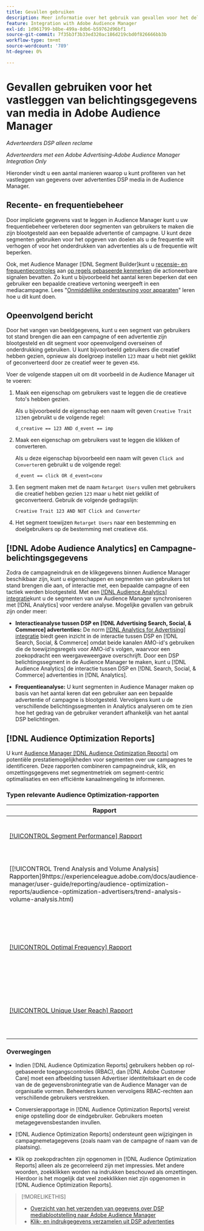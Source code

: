 ```yaml
---
title: Gevallen gebruiken
description: Meer informatie over het gebruik van gevallen voor het delen van advertentie- DSP mediagegevens met Audience Manager
feature: Integration with Adobe Audience Manager
exl-id: 1d961799-b8be-499a-8db6-b59762d96bf1
source-git-commit: 7f35b3f3b33ed320ac186d219cbd0f826666bb3b
workflow-type: tm+mt
source-wordcount: '789'
ht-degree: 0%

---
```


# Gevallen gebruiken voor het vastleggen van belichtingsgegevens van media in Adobe Audience Manager

*Adverteerders DSP alleen reclame*

*Adverteerders met een Adobe Advertising-Adobe Audience Manager Integration Only*

Hieronder vindt u een aantal manieren waarop u kunt profiteren van het vastleggen van gegevens over advertenties DSP media <!-- ad impression data? --> in de Audience Manager.

## Recente- en frequentiebeheer

Door impliciete gegevens vast te leggen in Audience Manager kunt u uw frequentiebeheer verbeteren door segmenten van gebruikers te maken die zijn blootgesteld aan een bepaalde advertentie of campagne. U kunt deze segmenten gebruiken voor het opgeven van doelen als u de frequentie wilt verhogen of voor het onderdrukken van advertenties als u de frequentie wilt beperken.

Ook, met Audience Manager [!DNL Segment Builder]kunt u [recensie- en frequentiecontroles](https://experienceleague.adobe.com/docs/audience-manager/user-guide/features/segments/recency-and-frequency.html) aan [op regels gebaseerde kenmerken](https://experienceleague.adobe.com/docs/audience-manager/user-guide/features/traits/trait-builder/create-onboarded-rule-based-traits.html) die actioneerbare signalen bevatten. Zo kunt u bijvoorbeeld het aantal keren beperken dat een gebruiker een bepaalde creatieve vertoning weergeeft in een mediacampagne. Lees &quot;[Onmiddellijke ondersteuning voor apparaten](https://experienceleague.adobe.com/docs/audience-manager/user-guide/features/profile-merge-rules/instant-cross-device-suppression.html)&quot; leren hoe u dit kunt doen.<!-- The AM pulled this paragraph verbatim from AEM doc; I change only a word or two. -->

## Opeenvolgend bericht

Door het vangen van beeldgegevens, kunt u een segment van gebruikers tot stand brengen die aan een campagne of een advertentie zijn blootgesteld en dit segment voor opeenvolgend overseinen of onderdrukking gebruiken. U kunt bijvoorbeeld gebruikers die creatief hebben gezien, opnieuw als doelgroep instellen `123` maar u hebt niet geklikt of geconverteerd door ze creatief weer te geven `456`.

Voer de volgende stappen uit om dit voorbeeld in de Audience Manager uit te voeren:<!-- The AM pulled this example/procedure verbatim from AEM doc; I changed only a word or two. -->

1. Maak een eigenschap om gebruikers vast te leggen die de creatieve foto&#39;s hebben gezien.

   Als u bijvoorbeeld de eigenschap een naam wilt geven `Creative Trait 123`en gebruikt u de volgende regel:

   ```
   d_creative == 123 AND d_event == imp
   ```

1. Maak een eigenschap om gebruikers vast te leggen die klikken of converteren.

   Als u deze eigenschap bijvoorbeeld een naam wilt geven `Click and Converter`en gebruikt u de volgende regel:

   ```
   d_event == click OR d_event=conv
   ```

1. Een segment maken met de naam `Retarget Users` vullen met gebruikers die creatief hebben gezien `123` maar u hebt niet geklikt of geconverteerd. Gebruik de volgende gedragslijn:

   ```
   Creative Trait 123 AND NOT Click and Converter
   ```

1. Het segment toewijzen `Retarget Users` naar een bestemming en doelgebruikers op de bestemming met creatieve `456`.

## [!DNL Adobe Audience Analytics] en Campagne-belichtingsgegevens

Zodra de campagneindruk en de klikgegevens binnen Audience Manager beschikbaar zijn, kunt u eigenschappen en segmenten van gebruikers tot stand brengen die aan, of interactie met, een bepaalde campagne of een tactiek werden blootgesteld. Met een [[!DNL Audience Analytics] integratie](https://experienceleague.adobe.com/docs/analytics/integration/audience-analytics/mc-audiences-aam.html)kunt u de segmenten van uw Audience Manager synchroniseren met [!DNL Analytics] voor verdere analyse. Mogelijke gevallen van gebruik zijn onder meer:

* **Interactieanalyse tussen DSP en [!DNL Advertising Search, Social, & Commerce] advertenties:** De norm [[!DNL Analytics for Advertising] integratie](/help/integrations/analytics/overview.md) biedt geen inzicht in de interactie tussen DSP en [!DNL Search, Social, & Commerce] omdat beide kanalen AMO-id&#39;s gebruiken die de toewijzingsregels voor AMO-id&#39;s volgen, waarvoor een zoekopdracht een weergaveweergave overschrijft. Door een DSP belichtingssegment in de Audience Manager te maken, kunt u [!DNL Audience Analytics] de interactie tussen DSP en [!DNL Search, Social, & Commerce] advertenties in [!DNL Analytics].

* **Frequentieanalyse:** U kunt segmenten in Audience Manager maken op basis van het aantal keren dat een gebruiker aan een bepaalde advertentie of campagne is blootgesteld. Vervolgens kunt u de verschillende belichtingssegmenten in Analytics analyseren om te zien hoe het gedrag van de gebruiker verandert afhankelijk van het aantal DSP belichtingen.

## [!DNL Audience Optimization Reports]

U kunt [Audience Manager [!DNL Audience Optimization Reports]](https://experienceleague.adobe.com/docs/audience-manager/user-guide/reporting/audience-optimization-reports/audience-optimization-reports.html) om potentiële prestatiemogelijkheden voor segmenten over uw campagnes te identificeren. Deze rapporten combineren campagneindruk, klik, en omzettingsgegevens met segmentmetriek om segment-centric optimalisaties en een efficiënte kanaalmengeling te informeren.

### Typen relevante Audience Optimization-rapporten

| Rapport | Beschrijving |
| ------ | ----------- |
| [[!UICONTROL Segment Performance] Rapport](https://experienceleague.adobe.com/docs/audience-manager/user-guide/reporting/audience-optimization-reports/audience-optimization-advertisers/segment-performance.html) | Vergelijkt in kaart gebrachte en unmapped segmenten door beelden en omzettingspercentages. |
| [[!UICONTROL Trend Analysis and Volume Analysis] Rapporten]9https://experienceleague.adobe.com/docs/audience-manager/user-guide/reporting/audience-optimization-reports/audience-optimization-advertisers/trend-analysis-volume-analysis.html) | Retourneer gegevens over afbeeldingen, doorkliksnelheden en conversies voor een groot aantal verschillende advertentiemetingen. |
| [[!UICONTROL Optimal Frequency] Rapport](https://experienceleague.adobe.com/docs/audience-manager/user-guide/reporting/audience-optimization-reports/audience-optimization-advertisers/optimal-frequency.html) | Helpt u de optimale balans tussen het aantal gediende indrukkingen en omzettingen te ontdekken. Zo kunt u het aantal afbeeldingen dat wordt weergegeven aanpassen voordat u dalende resultaten ziet. |
| [[!UICONTROL Unique User Reach] Rapport](https://experienceleague.adobe.com/docs/audience-manager/user-guide/reporting/audience-optimization-reports/audience-optimization-advertisers/unique-user-reach.html) | Een bubbelgrafiek, waarin elke bel in direct verhouding aan het aantal unieke gebruikers voor uw geselecteerde afmeting wordt gerangschikt. |

### Overwegingen

* Indien [!DNL Audience Optimization Reports] gebruikers hebben op rol-gebaseerde toegangscontroles (RBAC), dan [!DNL Adobe Customer Care] moet een afbeelding tussen Advertiser identiteitskaart en de code van de de gegevensbronintegratie van de Audience Manager van de organisatie vormen. Beheerders kunnen vervolgens RBAC-rechten aan verschillende gebruikers verstrekken.

* Conversierapportage in [!DNL Audience Optimization Reports] vereist enige opstelling door de eindgebruiker. Gebruikers moeten metagegevensbestanden invullen.

* [!DNL Audience Optimization Reports] ondersteunt geen wijzigingen in campagnemetagegevens (zoals naam van de campagne of naam van de plaatsing).

* Klik op zoekopdrachten zijn opgenomen in [!DNL Audience Optimization Reports] alleen als ze gecorreleerd zijn met impressies. Met andere woorden, zoekklikken worden na indrukken beschouwd als omzettingen. Hierdoor is het mogelijk dat veel zoekklikken niet zijn opgenomen in [!DNL Audience Optimization Reports].

>[!MORELIKETHIS]
>
>* [Overzicht van het verzenden van gegevens over DSP mediablootstelling naar Adobe Audience Manager](overview.md)
>* [Klik- en indrukgegevens verzamelen uit DSP advertenties](collect.md)

